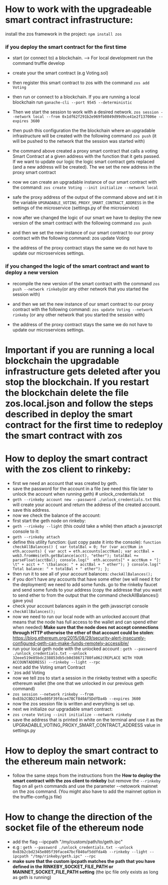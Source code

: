 # How to work with the upgradeable smart contract infrastructure:
install the zos framework in the project: `npm install zos`
### if you deploy the smart contract for the first time
* start (or connect to) a blockchain. --> For local development run the command truffle develop
* create your the smart contract (e.g Voting.sol)
* then register this smart contract to zos with the command `zos add Voting`
* then run or connect to a blockchain. If you are running a local blockchain run `ganache-cli --port 9545 --deterministic`
* Then we start the session to work with a desired network. `zos session --network local --from 0x1df62f291b2e969fb0849d99d9ce41e2f137006e --expires 3600` 

* then push this configuration the the blockchain where an upgradable infrastructure will be created with the following command `zos push` (it will be pushed to the network that the session was started with)
* the command above created a proxy smart contract that calls a voting Smart Contract at a given address with the function that it gets passed. If we want to update our logic the logic smart contract gets replaced (and a new address will be created). The we set the new address in the proxy smart contract
* now we can create an upgradable instance of our smart contract with the command: `zos create Voting --init initialize --network local`
* safe the proxy address of the output of the command above and set it in the variable `UPGRADABLE_VOTING_PROXY_SMART_CONTRACT_ADDRESS` in the settings of the microservice (settings.py of the microservice) 
* now after we changed the logic of our smart we have to deploy the new version of the smart contract with the following command `zos push`
* and then we set the new instance of our smart contract to our proxy contract with the following command: zos update Voting
* the address of the proxy contract stays the same we do not have to update our microservices settings. 

### if you changed the logic of the smart contract and want to deploy a new version
* recompile the new version of the smart contract with the command `zos push --network rinkeby`(or any other network that you started the session with)
* and then we set the new instance of our smart contract to our proxy contract with the following command: `zos update Voting --network rinkeby` (or any other network that you started the session with)

* the address of the proxy contract stays the same we do not have to update our microservices settings. 

# Important if you are running a local blockchain the upgradable infrastructure gets deleted after you stop the blockchain. If you restart the blockchain delete the file zos.local.json and follow the steps described in deploy the smart contract for the first time to redeploy the smart contract with zos


# How to deploy the smart contract with the zos client to rinkeby:

* first we need an account that was created by geth.
* save the password for the account in a file (we need this file later to unlock the account when running geth) \# unlock_credentials.txt
*  `geth --rinkeby account new --password ./unlock_credentials.txt`
this will create your account and return the address of the created account.
* save this address.
* now we check the balance of the account:
* first start the geth node on rinkeby:
*  `geth --rinkeby --light` (this could take a while)
then attach a javascript console to it:
*  `geth --rinkeby attach`
* define this utility function: (just copy paste it into the console):
`function checkAllBalances() {
    var totalBal = 0;
    for (var acctNum in eth.accounts) {
        var acct = eth.accounts[acctNum];
        var acctBal = web3.fromWei(eth.getBalance(acct), "ether");
        totalBal += parseFloat(acctBal);
        console.log("  eth.accounts[" + acctNum + "]: \t" + acct + " \tbalance: " + acctBal + " ether");
    }
    console.log("  Total balance: " + totalBal + " ether");
};`
* then run it to see all of your account balances:
 `checkAllBalances();`
* if you don't have any accounts that have some ether (we will need it for the deployment) we need to add some funds. go to the rinkeby faucet and send some funds to your address (copy the addresse that you want to send ether to from the output that the command checkAllBalances() gave you)
* check your account balances again in the geth javascript console
* `checkAllBalances();`
* now we need to run our local node with an unlocked account (that means that the node has full access to the wallet and can spend ether when needed) **Make sure that the node does not accept connections through HTTP otherwise the ether of that account could be stolen**: https://blog.ethereum.org/2015/08/29/security-alert-insecurely-configured-geth-can-make-funds-remotely-accessible/
* run your local geth node with the unlocked account : `geth --password ./unlock_credentials.txt --unlock 32eee519e85bdc238853db5cb0d38671780fa062(REPLACE WITH YOUR ACCOUNTADDRESS) --rinkeby --light --rpc`
* next add the Voting smart Contract 
* `zos add Voting
* now we tell zos to start a session in the rinkeby testnet with a specific ethereum wallet (the one that we unlocked in our previous geth command)
* `zos session --network rinkeby --from 0x83b2CBD2345e805F39fAce47BCf840Af5DdfDa4b --expires 3600`
* now the zos session file is written and everything is set up. 
* next we initialize our upgradable smart contract: 
* `zos create Voting --init initialize --network rinkeby`
* save the address that is printed in white on the terminal and use it as the UPGRADABLE_VOTING_PROXY_SMART_CONTRACT_ADDRESS value in settings.py

# How to deploy the smart contract to the ethereum main network:
* follow the same steps from the instructions from the **How to deploy the smart contract with the zos client to rinkeby** but remove the `--rinkeby` flag on all `geth` commands and use the parameter --netowork mainnet on the zos command. (You might also have to add the mainnet option in the truffle-config.js file)


# How to change the direction of the socket file of  the ethereum node
* add the flag --ipcpath "/my/custom/path/to/geth.ipc"
* e.g : `geth --password ./unlock_credentials.txt --unlock 0x83b2cbd2345e805f39face47bcf840af5ddfda4b --rinkeby --light --ipcpath "/tmp/rinkeby/geth.ipc" --rpc`
* **make sure that the custom ipcpath matches the path that you have defined in the RINKEBY_SOCKET_FILE_PATH or MAINNET_SOCKET_FILE_PATH setting** (the ipc file only exists as long as geth is running)
